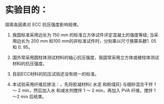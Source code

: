 # 实验目的：  

探索各因素对 ECC 抗压强度影响规律。
 

    
1. 我国标准采用边长为 150 mm 的标准立方体试件评定混凝土的强度等级; 当采用边长为 200 mm 和100 mm的非标准试件时，分别乘以尺寸换算系数1. 05 和 0. 95。 

2. 国外常采用圆柱体测试材料的轴心抗压强度，我国常采用立方体或棱柱体测试材料的抗压强度。

3. 目前ECC材料的抗压试验还没有统一的标准。

4. 本试验采用纤维后掺法：，先将胶凝材料( 水泥 和粉煤灰) 与细砂混合干拌 1 ～ 2 min，然后加入水 和减水剂搅拌 1 ～ 2 min，再加入 PVA 纤维，搅拌 1 ～2 min 后结束。
